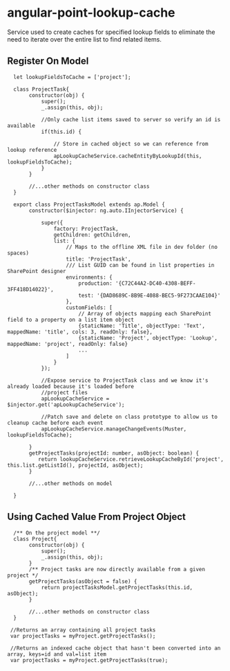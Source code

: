 # angular-point-lookup-cache
Service used to create caches for specified lookup fields to eliminate the need to iterate over the entire list to find related items.


Register On Model
---------

      let lookupFieldsToCache = ['project'];

      class ProjectTask{
           constructor(obj) {
               super();
               _.assign(this, obj);

               //Only cache list items saved to server so verify an id is available
               if(this.id) {

                   // Store in cached object so we can reference from lookup reference
                   apLookupCacheService.cacheEntityByLookupId(this, lookupFieldsToCache);
               }
           }

           //...other methods on constructor class
      }

      export class ProjectTasksModel extends ap.Model {
           constructor($injector: ng.auto.IInjectorService) {

               super({
                   factory: ProjectTask,
                   getChildren: getChildren,
                   list: {
                       // Maps to the offline XML file in dev folder (no spaces)
                       title: 'ProjectTask',
                       /// List GUID can be found in list properties in SharePoint designer
                       environments: {
                           production: '{C72C44A2-DC40-4308-BEFF-3FF418D14022}',
                           test: '{DAD8689C-8B9E-4088-BEC5-9F273CAAE104}'
                       },
                       customFields: [
                           // Array of objects mapping each SharePoint field to a property on a list item object
                           {staticName: 'Title', objectType: 'Text', mappedName: 'title', cols: 3, readOnly: false},
                           {staticName: 'Project', objectType: 'Lookup', mappedName: 'project', readOnly: false}
                           ...
                       ]
                   }
               });

               //Expose service to ProjectTask class and we know it's already loaded because it's loaded before
               //project files
               apLookupCacheService = $injector.get('apLookupCacheService');

               //Patch save and delete on class prototype to allow us to cleanup cache before each event
               apLookupCacheService.manageChangeEvents(Muster, lookupFieldsToCache);

           }
           getProjectTasks(projectId: number, asObject: boolean) {
              return lookupCacheService.retrieveLookupCacheById('project', this.list.getListId(), projectId, asObject);
           }

           //...other methods on model

      }




Using Cached Value From Project Object
---------

      /** On the project model **/
      class Project{
           constructor(obj) {
               super();
               _.assign(this, obj);
           }
           /** Project tasks are now directly available from a given project */
           getProjectTasks(asObject = false) {
               return projectTasksModel.getProjectTasks(this.id, asObject);
           }

           //...other methods on constructor class
      }

     //Returns an array containing all project tasks
     var projectTasks = myProject.getProjectTasks();

     //Returns an indexed cache object that hasn't been converted into an array, keys=id and val=list item
     var projectTasks = myProject.getProjectTasks(true);

